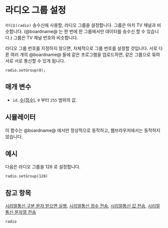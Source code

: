 # 라디오 그룹 설정

`라디오(radio)` 송수신에 사용할, 라디오 그룹을 설정합니다. 그룹은 마치 TV 채널과 비슷합니다. (@boardname@ 는 한 번에 한 그룹에서만 데이터를 송수신 할 수 있습니다.) 그룹은 TV 채널 번호와 비슷합니다.

라디오 그룹 번호를 지정하지 않으면, 자체적으로 그룹 번호를 설정할 것입니다. 서로 다른 여러 개의 @boardname@ 들에 같은 프로그램을 업로드하면, 같은 그룹으로 묶여 서로 서로 통신할 수 있게 됩니다.

```sig
radio.setGroup(0);
```

## 매개 변수

* `id`. [수(정수)](/types/number). `0` 부터 `255` 범위의 값.

## 시뮬레이터

이 함수는 @boardname@ 에서만 정상적으로 동작하고, 웹브라우저에서는 동작하지 않습니다.

## 예시

다음은 라디오 그룹을 128 로 설정합니다.

```blocks
radio.setGroup(128)
```

## 참고 항목

[시리얼통신 구분 문자 받으면 실행](/reference/radio/on-data-packet-received), [시리얼통신 정수 전송](/reference/radio/send-number), [시리얼통신 값 전송](/reference/radio/send-value), [시리얼통신 문자열 전송](/reference/radio/send-string)

```package
radio
```
